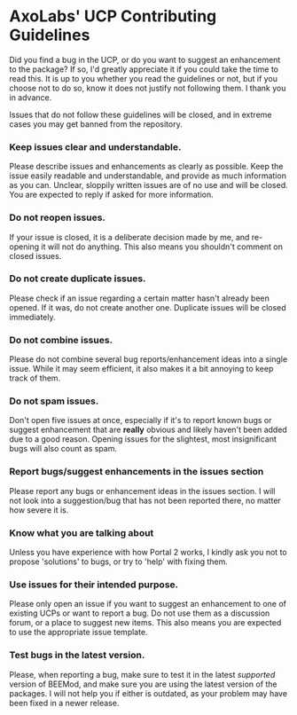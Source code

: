 # AxoLabs' UCP Contributing Guidelines
Did you find a bug in the UCP, or do you want to suggest an enhancement to the package? If so, I'd greatly appreciate it if you could take the time to read this. It is up to you whether you read the guidelines or not, but if you choose not to do so, know it does not justify not following them. I thank you in advance.

Issues that do not follow these guidelines will be closed, and in extreme cases you may get banned from the repository.

### Keep issues clear and understandable.
Please describe issues and enhancements as clearly as possible. Keep the issue easily readable and understandable, and provide as much information as you can. Unclear, sloppily written issues are of no use and will be closed.
You are expected to reply if asked for more information. 

### Do not reopen issues.
If your issue is closed, it is a deliberate decision made by me, and re-opening it will not do anything. This also means you shouldn't comment on closed issues.

### Do not create duplicate issues.
Please check if an issue regarding a certain matter hasn't already been opened. If it was, do not create another one. Duplicate issues will be closed immediately.

### Do not combine issues.
Please do not combine several bug reports/enhancement ideas into a single issue. While it may seem efficient, it also makes it a bit annoying to keep track of them.

### Do not spam issues.
Don't open five issues at once, especially if it's to report known bugs or suggest enhancement that are **really** obvious and likely haven't been added due to a good reason. Opening issues for the slightest, most insignificant bugs will also count as spam.

### Report bugs/suggest enhancements in the issues section
Please report any bugs or enhancement ideas in the issues section. I will not look into a suggestion/bug that has not been reported there, no matter how severe it is.

### Know what you are talking about
Unless you have experience with how Portal 2 works, I kindly ask you not to propose 'solutions' to bugs, or try to 'help' with fixing them.

### Use issues for their intended purpose.
Please only open an issue if you want to suggest an enhancement to one of existing UCPs or want to report a bug. Do not use them as a discussion forum, or a place to suggest new items. This also means you are expected to use the appropriate issue template.

### Test bugs in the latest version.
Please, when reporting a bug, make sure to test it in the latest *supported* version of BEEMod, and make sure you are using the latest version of the packages. I will not help you if either is outdated, as your problem may have been fixed in a newer release.

